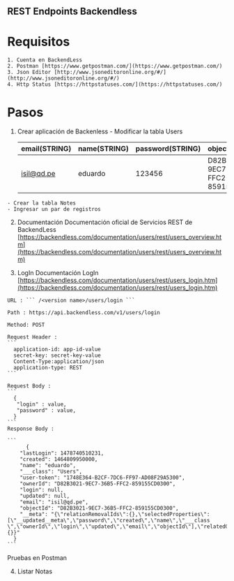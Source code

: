 ## REST Endpoints Backendless
  
  # Requisitos 
    1. Cuenta en BackendLess
    2. Postman [https://www.getpostman.com/](https://www.getpostman.com/)
    3. Json Editor [http://www.jsoneditoronline.org/#/](http://www.jsoneditoronline.org/#/)
    4. Http Status [https://httpstatuses.com/](https://httpstatuses.com/)
    
  # Pasos 
  1. Crear aplicación  de Backenless
    - Modificar la tabla Users
    
      email(STRING) | name(STRING)  | password(STRING) | objectId(STRING)
      ------------ | ------------- | ------------- | -------------
      isil@qd.pe | eduardo | 123456 | D82B3021-9EC7-36B5-FFC2-859155CD0300

    - Crear la tabla Notes
    - Ingresar un par de registros
    
  2. Documentación 
    Documentación oficial de Servicios REST de  BackendLess [https://backendless.com/documentation/users/rest/users_overview.htm](https://backendless.com/documentation/users/rest/users_overview.htm)
 
  3. LogIn
    Documentación LogIn [https://backendless.com/documentation/users/rest/users_login.htm](https://backendless.com/documentation/users/rest/users_login.htm)
    
    URL : ``` /<version name>/users/login ```
    
    Path : https://api.backendless.com/v1/users/login
    
    Method: POST
    
    Request Header :
    ```
      application-id: app-id-value
      secret-key: secret-key-value
      Content-Type:application/json
      application-type: REST
    ```
    
    Request Body :
    ```
      {
       "login" : value,
       "password" : value,
      }
    ```
    Response Body :
    
    ```
          {
        "lastLogin": 1478740510231,
        "created": 1464809950000,
        "name": "eduardo",
        "___class": "Users",
        "user-token": "1748E364-B2CF-7DC6-FF97-AD08F29A5300",
        "ownerId": "D82B3021-9EC7-36B5-FFC2-859155CD0300",
        "login": null,
        "updated": null,
        "email": "isil@qd.pe",
        "objectId": "D82B3021-9EC7-36B5-FFC2-859155CD0300",
        "__meta": "{\"relationRemovalIds\":{},\"selectedProperties\":[\"__updated__meta\",\"password\",\"created\",\"name\",\"___class  \",\"ownerId\",\"login\",\"updated\",\"email\",\"objectId\"],\"relatedObjects\":{}}"
      }
    ```
   Pruebas en Postman
   
   4. Listar Notas 
   
  
